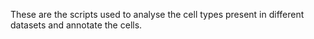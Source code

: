 These are the scripts used to analyse the cell types present in different datasets and annotate the cells. 
